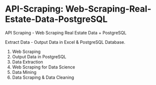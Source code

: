 # API-Scraping: Web-Scraping-Real-Estate-Data-PostgreSQL
 API Scraping - Web Scraping Real Estate Data + PostgreSQL 
 
Extract Data - Output Data in Excel & PostgreSQL Database. 
 
1. Web Scraping
2. Output Data in PostgreSQL
3. Data Extraction
4. Web Scraping for Data Science
5. Data Mining
6. Data Scraping & Data Cleaning
